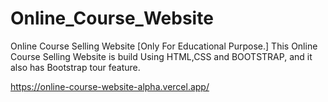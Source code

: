 # Online_Course_Website

Online Course Selling Website [Only For Educational Purpose.]
This Online Course Selling Website is build Using HTML,CSS and BOOTSTRAP,
and it also has Bootstrap tour feature.

https://online-course-website-alpha.vercel.app/
